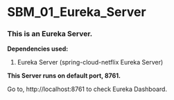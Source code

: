 # SBM_01_Eureka_Server

### This is an Eureka Server.

**Dependencies used:**
1. Eureka Server (spring-cloud-netflix Eureka Server)

**This Server runs on default port, 8761.**

Go to, http://localhost:8761 to check Eureka Dashboard.
